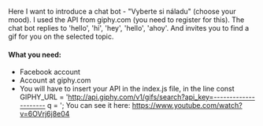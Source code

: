 Here I want to introduce a chat bot - "Vyberte si náladu" (choose your mood). I used the API from giphy.com (you need to register for this). The chat bot replies to 'hello', 'hi', 'hey', 'hello', 'ahoy'. And invites you to find a gif for you on the selected topic.

#### What you need:

* Facebook account
* Account at giphy.com
* You will have to insert your API in the index.js file, in the line const GIPHY_URL = 'http://api.giphy.com/v1/gifs/search?api_key=--------------------- q = ';
You can see it here: https://www.youtube.com/watch?v=6OVrj6j8e04
